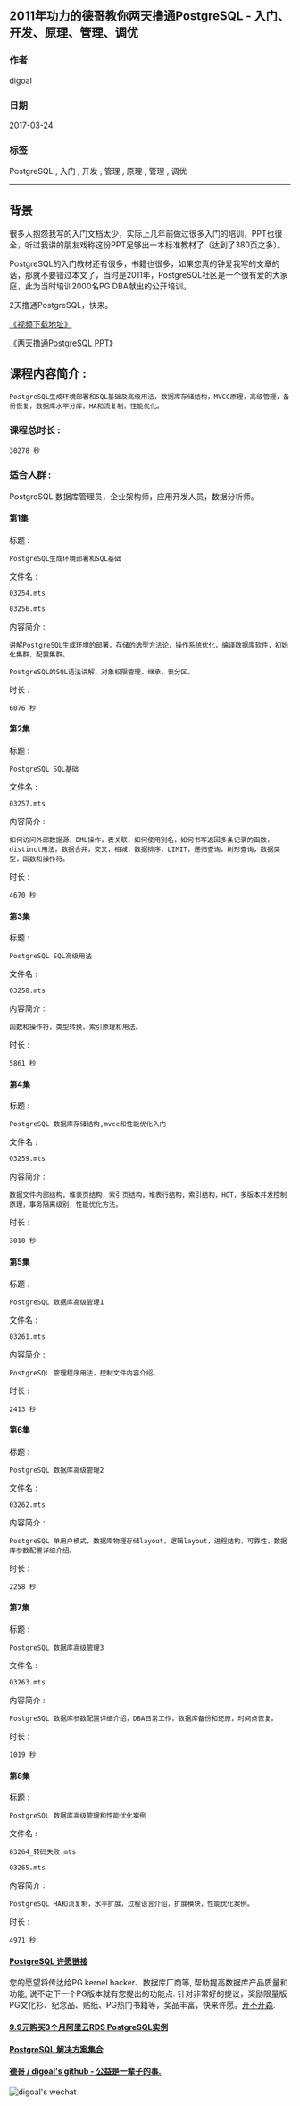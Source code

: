 ## 2011年功力的德哥教你两天撸通PostgreSQL - 入门、开发、原理、管理、调优  
                                    
### 作者                                                                                 
digoal                               
                                      
### 日期                                 
2017-03-24                                
                                  
### 标签                               
PostgreSQL , 入门 , 开发 , 管理 , 原理 , 管理 , 调优  
                                    
----                              
                                       
## 背景       
很多人抱怨我写的入门文档太少，实际上几年前做过很多入门的培训，PPT也很全，听过我讲的朋友戏称这份PPT足够出一本标准教材了（达到了380页之多）。  
  
PostgreSQL的入门教材还有很多，书籍也很多，如果您真的钟爱我写的文章的话，那就不要错过本文了，当时是2011年，PostgreSQL社区是一个很有爱的大家庭，此为当时培训2000名PG DBA献出的公开培训。    
  
2天撸通PostgreSQL，快来。  
  
[《视频下载地址》](http://pan.baidu.com/s/1pKVCgHX)  
  
[《两天撸通PostgreSQL PPT》](20170324_02_pdf_001.pptx)  
  
## 课程内容简介 :     
    PostgreSQL生成环境部署和SQL基础及高级用法，数据库存储结构，MVCC原理，高级管理，备份恢复，数据库水平分库，HA和流复制，性能优化。    
    
### 课程总时长 :     
    30278 秒    
    
### 适合人群 :     
PostgreSQL 数据库管理员，企业架构师，应用开发人员，数据分析师。    
    
#### 第1集    
标题 :     
    
    PostgreSQL生成环境部署和SQL基础    
    
文件名 :     
    
    03254.mts    
    
    03256.mts    
    
内容简介 :     
    
    讲解PostgreSQL生成环境的部署，存储的选型方法论，操作系统优化，编译数据库软件，初始化集群，配置集群。    
    
    PostgreSQL的SQL语法讲解，对象权限管理，继承，表分区。    
    
时长 :     
    
    6076 秒    
    
#### 第2集    
标题 :     
    
    PostgreSQL SQL基础    
    
文件名 :     
    
    03257.mts    
    
内容简介 :     
    
    如何访问外部数据源，DML操作，表关联，如何使用别名，如何书写返回多条记录的函数，distinct用法，数据合并，交叉，相减，数据排序，LIMIT，递归查询，树形查询，数据类型，函数和操作符。    
    
时长 :     
    
    4670 秒    
    
#### 第3集    
标题 :     
    
    PostgreSQL SQL高级用法    
    
文件名 :     
    
    03258.mts    
    
内容简介 :     
    
    函数和操作符，类型转换，索引原理和用法。    
    
时长 :     
    
    5861 秒    
    
#### 第4集    
标题 :     
    
    PostgreSQL 数据库存储结构,mvcc和性能优化入门    
    
文件名 :     
    
    03259.mts    
    
内容简介 :     
    
    数据文件内部结构，堆表页结构，索引页结构，堆表行结构，索引结构，HOT，多版本并发控制原理，事务隔离级别，性能优化方法。    
    
时长 :     
    
    3010 秒    
    
#### 第5集    
标题 :     
    
    PostgreSQL 数据库高级管理1    
    
文件名 :     
    
    03261.mts    
    
内容简介 :     
    
    PostgreSQL 管理程序用法，控制文件内容介绍。    
    
时长 :     
    
    2413 秒    
    
#### 第6集    
标题 :     
    
    PostgreSQL 数据库高级管理2    
    
文件名 :     
    
    03262.mts    
    
内容简介 :     
    
    PostgreSQL 单用户模式，数据库物理存储layout，逻辑layout，进程结构，可靠性，数据库参数配置详细介绍。    
    
时长 :     
    
    2258 秒    
    
#### 第7集    
标题 :     
    
    PostgreSQL 数据库高级管理3    
    
文件名 :     
    
    03263.mts    
    
内容简介 :     
    
    PostgreSQL 数据库参数配置详细介绍，DBA日常工作，数据库备份和还原，时间点恢复。    
    
时长 :     
    
    1019 秒    
    
#### 第8集    
标题 :     
    
    PostgreSQL 数据库高级管理和性能优化案例    
    
文件名 :     
    
    03264_转码失败.mts    
    
    03265.mts    
    
内容简介 :     
    
    PostgreSQL HA和流复制，水平扩展，过程语言介绍，扩展模块，性能优化案例。    
    
时长 :     
    
    4971 秒    
  
  
  
  
  
  
  
  
  
  
  
  
  
  
  
  
  
  
  
  
  
  
  
  
  
  
  
  
  
  
  
  
  
  
  
  
  
  
  
  
  
  
  
  
  
  
  
  
  
  
  
  
  
  
  
  
  
  
  
  
  
  
  
  
  
  
  
  
  
  
  
  
  
#### [PostgreSQL 许愿链接](https://github.com/digoal/blog/issues/76 "269ac3d1c492e938c0191101c7238216")
您的愿望将传达给PG kernel hacker、数据库厂商等, 帮助提高数据库产品质量和功能, 说不定下一个PG版本就有您提出的功能点. 针对非常好的提议，奖励限量版PG文化衫、纪念品、贴纸、PG热门书籍等，奖品丰富，快来许愿。[开不开森](https://github.com/digoal/blog/issues/76 "269ac3d1c492e938c0191101c7238216").  
  
  
#### [9.9元购买3个月阿里云RDS PostgreSQL实例](https://www.aliyun.com/database/postgresqlactivity "57258f76c37864c6e6d23383d05714ea")
  
  
#### [PostgreSQL 解决方案集合](https://yq.aliyun.com/topic/118 "40cff096e9ed7122c512b35d8561d9c8")
  
  
#### [德哥 / digoal's github - 公益是一辈子的事.](https://github.com/digoal/blog/blob/master/README.md "22709685feb7cab07d30f30387f0a9ae")
  
  
![digoal's wechat](../pic/digoal_weixin.jpg "f7ad92eeba24523fd47a6e1a0e691b59")
  
